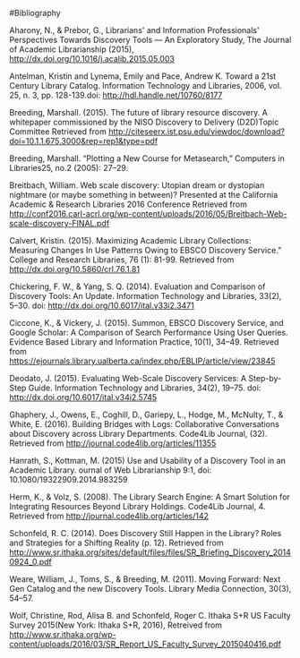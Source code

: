 #Bibliography

Aharony, N., & Prebor, G., Librarians' and Information Professionals' Perspectives Towards Discovery Tools — An Exploratory Study, The Journal of Academic Librarianship (2015), http://dx.doi.org/10.1016/j.acalib.2015.05.003

Antelman, Kristin and Lynema, Emily and Pace, Andrew K. Toward a 21st Century Library Catalog. Information Technology and Libraries, 2006, vol. 25, n. 3, pp. 128-139.doi: http://hdl.handle.net/10760/8177
 
Breeding, Marshall. (2015). The future of library resource discovery. A whitepaper commissioned by the NISO Discovery to Delivery (D2D)Topic Committee Retrieved from http://citeseerx.ist.psu.edu/viewdoc/download?doi=10.1.1.675.3000&rep=rep1&type=pdf

Breeding, Marshall. “Plotting a New Course for Metasearch,” Computers in Libraries25, no.2 (2005): 27–29.

Breitbach, William. Web scale discovery: Utopian dream or dystopian nightmare (or maybe something in between)? Presented at the California Academic & Research Libraries 2016 Conference Retrieved from http://conf2016.carl-acrl.org/wp-content/uploads/2016/05/Breitbach-Web-scale-discovery-FINAL.pdf

Calvert, Kristin. (2015). Maximizing Academic Library Collections: Measuring Changes In Use Patterns Owing to EBSCO Discovery Service.” College and Research Libraries, 76 (1): 81-99. Retrieved from http://dx.doi.org/10.5860/crl.76.1.81

Chickering, F. W., & Yang, S. Q. (2014). Evaluation and Comparison of Discovery Tools: An Update. Information Technology and Libraries, 33(2), 5–30. doi: http://dx.doi.org/10.6017/ital.v33i2.3471

Ciccone, K., & Vickery, J. (2015). Summon, EBSCO Discovery Service, and Google Scholar: A Comparison of Search Performance Using User Queries. Evidence Based Library and Information Practice, 10(1), 34–49. Retrieved from https://ejournals.library.ualberta.ca/index.php/EBLIP/article/view/23845

Deodato, J. (2015). Evaluating Web-Scale Discovery Services: A Step-by-Step Guide. Information Technology and Libraries, 34(2), 19–75. doi: http://dx.doi.org/10.6017/ital.v34i2.5745

Ghaphery, J., Owens, E., Coghill, D., Gariepy, L., Hodge, M., McNulty, T., & White, E. (2016). Building Bridges with Logs: Collaborative Conversations about Discovery across Library Departments. Code4Lib Journal, (32). Retrieved from http://journal.code4lib.org/articles/11355

Hanrath, S., Kottman, M. (2015) Use and Usability of a Discovery Tool in an Academic Library. ournal of Web Librarianship 9:1, doi: 10.1080/19322909.2014.983259

Herm, K., & Volz, S. (2008). The Library Search Engine: A Smart Solution for Integrating Resources Beyond Library Holdings. Code4Lib Journal, 4. Retrieved from http://journal.code4lib.org/articles/142

Schonfeld, R. C. (2014). Does Discovery Still Happen in the Library? Roles and Strategies for a Shifting Reality (p. 12). Retrieved from http://www.sr.ithaka.org/sites/default/files/files/SR_Briefing_Discovery_20140924_0.pdf

Weare, William, J., Toms, S., & Breeding, M. (2011). Moving Forward: Next Gen Catalog and the new Discovery Tools. Library Media Connection, 30(3), 54–57.

Wolf, Christine, Rod, Alisa B. and Schonfeld, Roger C.   Ithaka S+R US Faculty Survey 2015(New York: Ithaka S+R, 2016), Retreived from http://www.sr.ithaka.org/wp-content/uploads/2016/03/SR_Report_US_Faculty_Survey_2015040416.pdf 